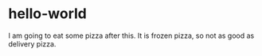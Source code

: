 # hello-world

I am going to eat some pizza after this.
It is frozen pizza, so not as good as delivery pizza.
